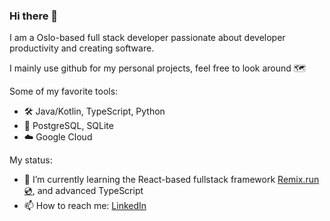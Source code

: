 ### Hi there 👋

I am a Oslo-based full stack developer passionate about developer productivity and creating software.

I mainly use github for my personal projects, feel free to look around 🗺️

Some of my favorite tools:

- 🛠️ Java/Kotlin, TypeScript, Python
- 💾 PostgreSQL, SQLite
- ☁️ Google Cloud

My status:

- 🌱 I’m currently learning the React-based fullstack framework [Remix.run 💿](https://remix.run), and advanced TypeScript
- 📫 How to reach me: [LinkedIn](https://www.linkedin.com/in/jarle-mathiesen/)
